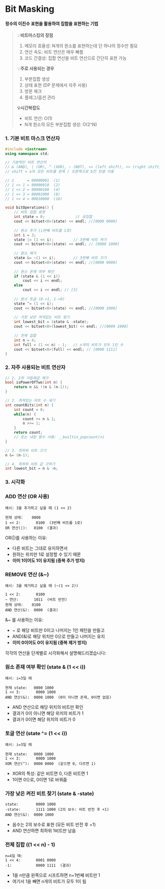 # Bit Masking

#### 정수의 이진수 표현을 활용하여 집합을 표현하는 기법

> 💡**비트마스킹의 장점**
>
> 1. 메모리 효율성: N개의 원소를 표현하는데 단 하나의 정수만 필요
> 2. 연산 속도: 비트 연산은 매우 빠름
> 3. 코드 간결성: 집합 연산을 비트 연산으로 간단히 표현 가능
>
> 
>
> 💡**주로 사용되는 경우**
>
> 1. 부분집합 생성
> 2. 상태 표현 (DP 문제에서 자주 사용)
> 3. 방문 체크
> 4. 플래그/옵션 관리
>
> 
>
> **💡시간복잡도**
>
> - 비트 연산: O(1)
> - N개 원소의 모든 부분집합 생성: O(2^N)





### 1. 기본 비트 마스크 연산자

```cpp
#include <iostream>
using namespace std;

// 기본적인 비트 연산자
// & (AND), | (OR), ^ (XOR), ~ (NOT), << (left shift), >> (right shift)
// shift = a의 모든 비트를 왼쪽 / 오른쪽으로 b칸 만큼 이동

// 1      = 00000001  (1)
// 1 << 1 = 00000010  (2)
// 1 << 2 = 00000100  (4)
// 1 << 3 = 00001000  (8)
// 1 << 4 = 00010000  (16)

void bitOperations() {
    // 비트 집합 표현
    int state = 0;              // 공집합 
    cout << bitset<8>(state) << endl; //[0000 0000]
    
    // 원소 추가 (i번째 비트를 1로)
    int i = 3;
    state |= (1 << i);         // 3번째 비트 켜기
    cout << bitset<8>(state) << endl; // [0000 1000]
    
    // 원소 제거
    state &= ~(1 << i);        // 3번째 비트 끄기 
    cout << bitset<8>(state) << endl; //[0000 0000]
    
    // 원소 존재 여부 확인
    if (state & (1 << i))
        cout << i << endl;
    else
        cout << i << endl; // [3]
        
    // 원소 토글 (0->1, 1->0)
    state ^= (1 << i);
    cout << bitset<8>(state) << endl; //[0000 1000]
    
    // 가장 낮은 켜져있는 비트 찾기
    int lowest_bit = (state & -state);
    cout << bitset<8>(lowest_bit) << endl; //[0000 1000]
    
    // 전체 집합
    int n = 4;
    int full = (1 << n) - 1;   // n개의 비트가 모두 1인 수
    cout << bitset<8>(full) << endl; // [0000 1111]
}
```



### 2. 자주 사용되는 비트 연산자

```cpp
// 1. 2의 거듭제곱 체크
bool isPowerOfTwo(int n) {
    return n && !(n & (n-1));
}

// 2. 켜져있는 비트 수 세기
int countBits(int n) {
    int count = 0;
    while(n) {
        count += n & 1;
        n >>= 1;
    }
    return count;
    // 또는 내장 함수 사용: __builtin_popcount(n)
}

// 3. 최하위 비트 끄기
n &= (n-1);

// 4. 최하위 비트 값 구하기
int lowest_bit = n & -n;
```



### 3. 시각화

### ADD 연산 (OR 사용)
```
예시: 3을 추가하고 싶을 때 (1 << 2)

현재 상태:    0000
1 << 2:       0100  (3번째 비트를 1로)
OR 연산(|):   0100  (결과)
```

OR(|)를 사용하는 이유:
- 다른 비트는 그대로 유지하면서
- 원하는 위치만 1로 설정할 수 있기 때문
- **이미 1이어도 1이 유지됨 (중복 추가 방지)**

### REMOVE 연산 (&~)
```
예시: 3을 제거하고 싶을 때 (~(1 << 2))

1 << 2:       0100
~ 연산:       1011  (비트 반전)
현재 상태:    0100
AND 연산(&):  0000  (결과)
```

&~ 를 사용하는 이유:
- ~ 로 해당 비트만 0이고 나머지는 1인 패턴을 만들고
- AND(&)로 해당 위치만 0으로 만들고 나머지는 유지
- **이미 0이어도 0이 유지됨 (중복 제거 방지)**

각각의 연산을 단계별로 시각화해서 설명해드리겠습니다:

###  원소 존재 여부 확인 (state & (1 << i))
```
예시: i=3일 때

현재 state:   0000 1000
1 << 3:       0000 1000
AND 연산(&):  0000 1000  (0이 아니면 존재, 0이면 없음)
```
- AND 연산으로 해당 위치의 비트만 확인
- 결과가 0이 아니면 해당 위치의 비트가 1
- 결과가 0이면 해당 위치의 비트가 0

### 토글 연산 (state ^= (1 << i))
```
예시: i=3일 때

현재 state:   0000 1000
1 << 3:       0000 1000
XOR 연산(^):  0000 0000  (같으면 0, 다르면 1)
```
- XOR의 특성: 같은 비트면 0, 다른 비트면 1
- 1이면 0으로, 0이면 1로 바꿔줌

### 가장 낮은 켜진 비트 찾기 (state & -state)
```
state:        0000 1000
-state:       1111 1000 (2의 보수: 비트 반전 후 +1)
AND 연산(&):  0000 1000
```
- 음수는 2의 보수로 표현 (모든 비트 반전 후 +1)
- AND 연산하면 최하위 1비트만 남음

### 전체 집합 ((1 << n) - 1)
```
n=4일 때:
1 << 4:       0001 0000
-1:           0000 1111  (결과)
```
- 1을 n만큼 왼쪽으로 시프트하면 n+1번째 비트만 1
- 여기서 1을 빼면 n개의 비트가 모두 1이 됨
